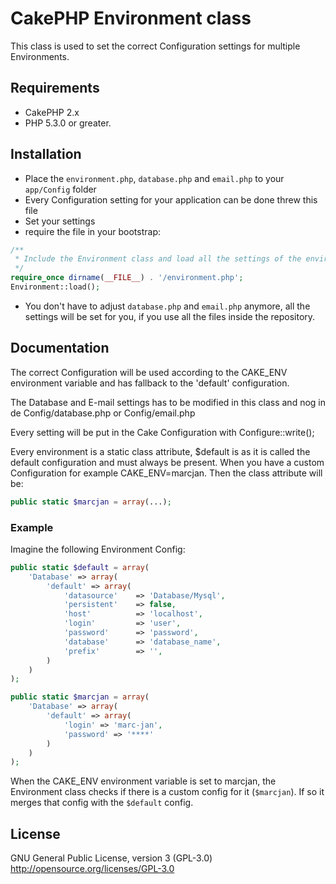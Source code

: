 CakePHP Environment class
================

This class is used to set the correct Configuration settings for multiple Environments.

## Requirements

* CakePHP 2.x
* PHP 5.3.0 or greater.

## Installation

* Place the `environment.php`, `database.php` and `email.php` to your `app/Config` folder
* Every Configuration setting for your application can be done threw this file
* Set your settings
* require the file in your bootstrap:

```php
/**
 * Include the Environment class and load all the settings of the environment
 */
require_once dirname(__FILE__) . '/environment.php';
Environment::load();
```

* You don't have to adjust `database.php` and `email.php` anymore, all the settings will be set for you, if you use all the files inside the repository.

## Documentation

The correct Configuration will be used according to the CAKE_ENV environment variable and has fallback to the 'default' configuration.

The Database and E-mail settings has to be modified in this class and nog in de Config/database.php or Config/email.php

Every setting will be put in the Cake Configuration with Configure::write();

Every environment is a static class attribute, $default is as it is called the default configuration and must always be present.
When you have a custom Configuration for example CAKE_ENV=marcjan. Then the class attribute will be:

```php
public static $marcjan = array(...);
```

### Example

Imagine the following Environment Config:

```php
public static $default = array(
	'Database' => array(
		'default' => array(
			'datasource'	=> 'Database/Mysql',
			'persistent'	=> false,
			'host'			=> 'localhost',
			'login'			=> 'user',
			'password'		=> 'password',
			'database'		=> 'database_name',
			'prefix'		=> '',
		)
	)
);

public static $marcjan = array(
	'Database' => array(
		'default' => array(
			'login' => 'marc-jan',
			'password' => '****'
		)
	)
);
```

When the CAKE_ENV environment variable is set to marcjan, the Environment class checks if there is a custom config for it (`$marcjan`). If so it merges that config with the `$default` config.

## License
GNU General Public License, version 3 (GPL-3.0)
http://opensource.org/licenses/GPL-3.0